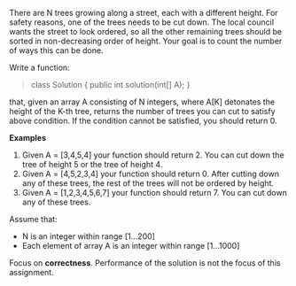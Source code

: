 <p>
There are N trees growing along a street, each with a different height. 
For safety reasons, one of the trees needs to be cut down. 
The local council wants the street to look ordered, so all the other remaining trees should be sorted in non-decreasing order of height. 
Your goal is to count the number of ways this can be done.
</p>

<p>Write a function:</p>

<blockquote class="wp-block-quote">
<p>class Solution { public int solution(int[] A); }</p>
</blockquote>

<p>
that, given an array A consisting of N integers, where A[K] detonates the height of the K-th tree, 
returns the number of trees you can cut to satisfy above condition. 
If the condition cannot be satisfied, you should return 0.
</p>

<p>
<b>Examples</b>
</p>

<ol>

<li> 
Given A = [3,4,5,4] your function should return 2.
You can cut down the tree of height 5 or the tree of height 4.
</li>

<li> Given A = [4,5,2,3,4] your function should return 0. 
After cutting down any of these trees, the rest of the trees will not be ordered by height.
</li>

<li>Given A = [1,2,3,4,5,6,7] your function should return 7. You can cut down any of these trees.</li>
</ol>

<p>
Assume that:
</p>

<ul>
<li>N is an integer within range [1...200]</li>
<li>Each element of array A is an integer within range [1...1000]</li>
</ul>

<p>Focus on <b>correctness</b>. Performance of the solution is not the focus of this assignment.</p>
